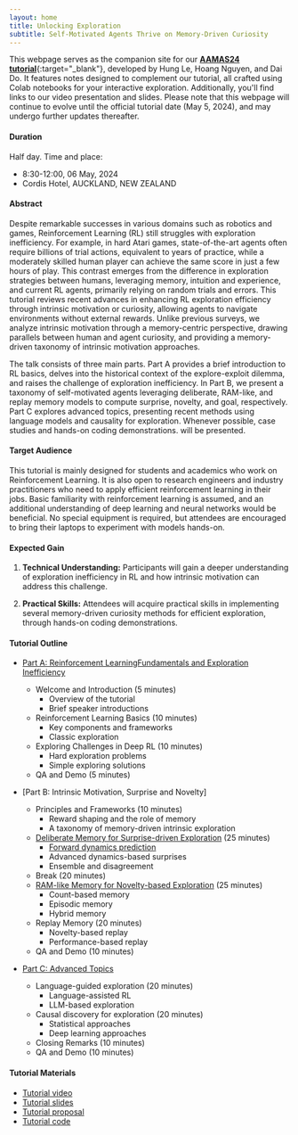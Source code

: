 ```yaml
---
layout: home  
title: Unlocking Exploration 
subtitle: Self-Motivated Agents Thrive on Memory-Driven Curiosity  
---
```



This webpage serves as the companion site for our [**AAMAS24 tutorial**](https://www.aamas2024-conference.auckland.ac.nz/accepted/tutorials/){:target="_blank"}, developed by Hung Le, Hoang Nguyen, and Dai Do. It features notes designed to complement our tutorial, all crafted using Colab notebooks for your interactive exploration. Additionally, you'll find links to our video presentation and slides. Please note that this webpage will continue to evolve until the official tutorial date (May 5, 2024), and may undergo further updates thereafter.

#### Duration

Half day. Time and place: 
- 8:30-12:00, 06 May, 2024
-  Cordis Hotel, AUCKLAND, NEW ZEALAND 

#### Abstract

Despite remarkable successes in various domains such as robotics and games, Reinforcement Learning (RL) still struggles with exploration inefficiency.  For example, in hard Atari games, state-of-the-art agents often require billions of trial actions, equivalent to years of practice, while a moderately skilled human player can achieve the same score in just a few hours of play. This contrast emerges from the difference in exploration strategies between humans, leveraging memory, intuition and experience, and current RL agents, primarily relying on random trials and errors. This tutorial reviews recent advances in enhancing RL exploration efficiency through intrinsic motivation or curiosity, allowing agents to navigate environments without external rewards. Unlike previous surveys, we analyze intrinsic motivation through a memory-centric perspective, drawing parallels between human and agent curiosity, and providing a memory-driven taxonomy of intrinsic motivation approaches.

The talk consists of three main parts. Part A provides a brief introduction to RL basics, delves into the historical context of the explore-exploit dilemma, and raises the challenge of exploration inefficiency. In Part B, we present a taxonomy of self-motivated agents leveraging deliberate, RAM-like, and replay memory models to compute surprise, novelty, and goal, respectively. Part C explores advanced topics, presenting recent methods using language models and causality for exploration. Whenever possible, case studies and hands-on coding demonstrations.
will be presented.

#### Target Audience

This tutorial is mainly designed for students and academics who work on Reinforcement Learning. It is also open to research engineers and industry practitioners who need to apply efficient reinforcement learning in their jobs. Basic familiarity with reinforcement learning is assumed, and an additional understanding of deep learning and neural networks would be beneficial. No special equipment is required, but attendees are encouraged to bring their laptops to experiment with models hands-on.

#### Expected Gain

1. **Technical Understanding:** Participants will gain a deeper understanding of exploration inefficiency in RL and how intrinsic motivation can address this challenge.

2. **Practical Skills:** Attendees will acquire practical skills in implementing several memory-driven curiosity methods for efficient exploration, through hands-on coding demonstrations.

#### Tutorial Outline

- [Part A: Reinforcement LearningFundamentals and Exploration Inefficiency](./parta.md)
  + Welcome and Introduction (5 minutes)
     * Overview of the tutorial
     * Brief speaker introductions
  + Reinforcement Learning Basics (10 minutes)
     * Key components and frameworks
     * Classic exploration 
  + Exploring Challenges in Deep RL (10 minutes)
     * Hard exploration problems
     * Simple exploring solutions 
  + QA and Demo (5 minutes)
  
- [Part B: Intrinsic Motivation, Surprise and Novelty]
  + Principles and Frameworks (10 minutes)
     * Reward shaping and the role of memory
     * A taxonomy of memory-driven intrinsic exploration
  + [Deliberate Memory for Surprise-driven Exploration](./partb_surprise_classic.md) (25 minutes)
     * [Forward dynamics prediction](./partb_surprise_atari.md) 
	 * Advanced dynamics-based surprises
     * Ensemble and disagreement
  + Break (20 minutes)
  + [RAM-like Memory for Novelty-based Exploration](./partb_novelty.md) (25 minutes)
     * Count-based memory 
     * Episodic memory 
	 * Hybrid memory 
  + Replay Memory (20 minutes)
     * Novelty-based replay
     * Performance-based replay 
  + QA and Demo (10 minutes)
  
- [Part C: Advanced Topics](./partc.md)
  + Language-guided exploration (20 minutes)
     * Language-assisted RL 
	 * LLM-based exploration
  + Causal discovery for exploration (20 minutes)
     * Statistical approaches 
	 * Deep learning approaches
  + Closing Remarks (10 minutes)
  + QA and Demo (10 minutes)

#### Tutorial Materials

- [Tutorial video](./) 
- [Tutorial slides](./)  
- [Tutorial proposal](./main.pdf)
- [Tutorial code](https://github.com/rl-memory-exploration-tutorial/rl-memory-exploration-tutorial.github.io/tree/main/resources/code)
